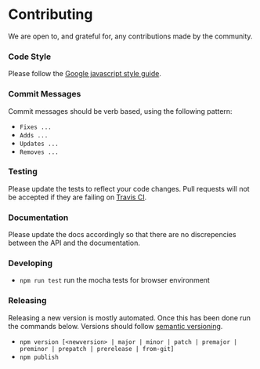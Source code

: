 # Contributing

We are open to, and grateful for, any contributions made by the community.

### Code Style

Please follow the [Google javascript style guide](http://google.github.io/styleguide/jsguide.html).

### Commit Messages

Commit messages should be verb based, using the following pattern:

- `Fixes ...`
- `Adds ...`
- `Updates ...`
- `Removes ...`

### Testing

Please update the tests to reflect your code changes. Pull requests will not be accepted if they are failing on [Travis CI](https://travis-ci.com/wedeploy/electric).

### Documentation

Please update the docs accordingly so that there are no discrepencies between the API and the documentation.

### Developing

- `npm run test` run the mocha tests for browser environment

### Releasing

Releasing a new version is mostly automated. Once this has been done run the commands below. Versions should follow [semantic versioning](http://semver.org/).

- `npm version [<newversion> | major | minor | patch | premajor | preminor | prepatch | prerelease | from-git]`
- `npm publish`
